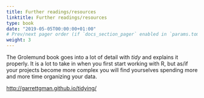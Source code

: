 ```yaml
---
title: Further readings/resources
linktitle: Further readings/resources
type: book
date: "2019-05-05T00:00:00+01:00"
# Prev/next pager order (if `docs_section_pager` enabled in `params.toml`)
weight: 3
---
```

The Grolemund book goes into a lot of detail with _tidy_ and explains it properly. It is a lot to take in when you first start working with R, but as/if your projects become more complex you will find yourselves spending more and more time organizing your data.

http://garrettgman.github.io/tidying/
